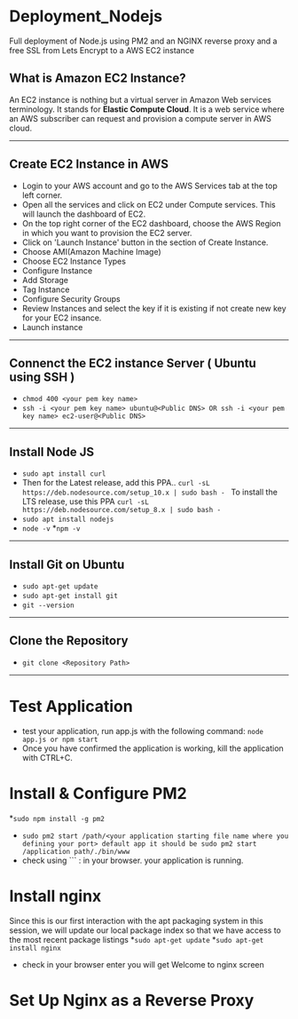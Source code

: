 # Deployment_Nodejs
Full deployment of Node.js using PM2 and an NGINX reverse proxy and a free SSL from Lets Encrypt to a AWS EC2 instance

## What is Amazon EC2 Instance?
An EC2 instance is nothing but a virtual server in Amazon Web services terminology. It stands for **Elastic Compute Cloud**. It is a web service where an AWS subscriber can request and provision a compute server in AWS cloud.

---

## Create EC2 Instance in AWS

* Login to your AWS account and go to the AWS Services tab at the top left corner.
* Open all the services and click on EC2 under Compute services. This will launch the dashboard of EC2.
* On the top right corner of the EC2 dashboard, choose the AWS Region in which you want to provision the EC2 server.
* Click on 'Launch Instance' button in the section of Create Instance.
* Choose AMI(Amazon Machine Image)
* Choose EC2 Instance Types
* Configure Instance
* Add Storage
* Tag Instance
* Configure Security Groups
* Review Instances and select the key if it is existing if not create new key for your EC2 insance.
* Launch instance

---

## Connenct the EC2 instance Server ( Ubuntu using SSH ) 

* ``` chmod 400 <your pem key name> ```
* ```ssh -i <your pem key name> ubuntu@<Public DNS> OR ssh -i <your pem key name> ec2-user@<Public DNS>```

---
  
## Install Node JS

* ```sudo apt install curl```
* Then for the Latest release, add this PPA..
```curl -sL https://deb.nodesource.com/setup_10.x | sudo bash - ```
To install the LTS release, use this PPA
```curl -sL https://deb.nodesource.com/setup_8.x | sudo bash - ```
* ```sudo apt install nodejs```
* ```node -v```
*```npm -v```
---

## Install Git on Ubuntu

* ```sudo apt-get update```
* ```sudo apt-get install git```
* ```git --version```

---

## Clone the Repository

* ```git clone <Repository Path> ```

---

# Test Application

* test your application, run app.js with the following command:
``` node app.js or npm start ```
* Once you have confirmed the application is working, kill the application with CTRL+C.

# Install & Configure PM2

*```sudo npm install -g pm2```
* ```sudo pm2 start /path/<your application starting file name where you defining your port> default app it should be sudo pm2 start /application path/./bin/www ```
* check using ``` <your puplic ip>:<your application port> in your browser. your application is running.


# Install nginx
Since this is our first interaction with the apt packaging system in this session, we will update our local package index so that we have access to the most recent package listings
*```sudo apt-get update```
*```sudo apt-get install nginx```
* check in your browser enter <your puplic ip> you will get Welcome to nginx screen


# Set Up Nginx as a Reverse Proxy






